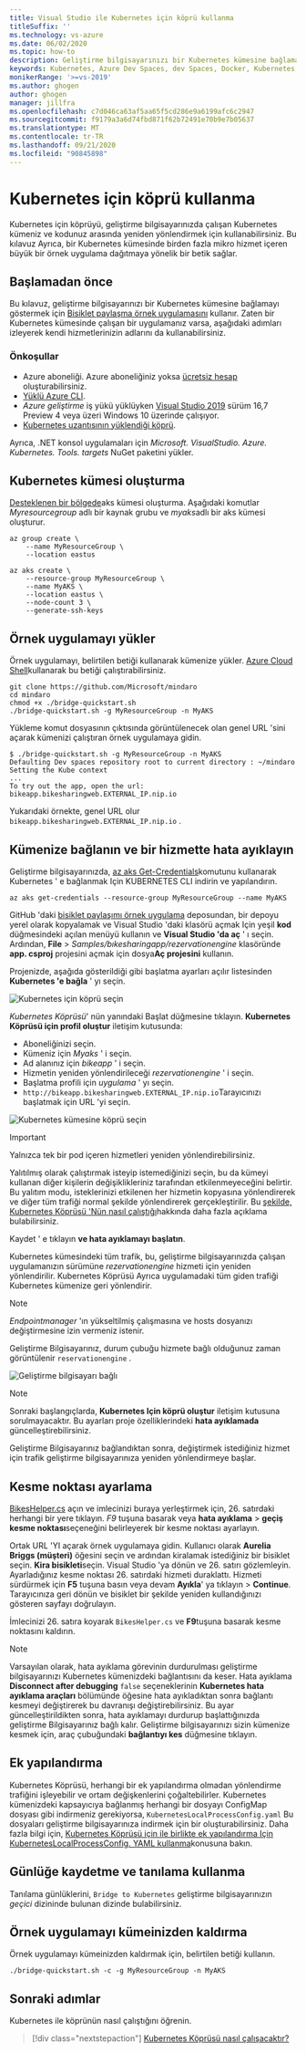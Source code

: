 ```yaml
---
title: Visual Studio ile Kubernetes için köprü kullanma
titleSuffix: ''
ms.technology: vs-azure
ms.date: 06/02/2020
ms.topic: how-to
description: Geliştirme bilgisayarınızı bir Kubernetes kümesine bağlamak için Visual Studio ile Kubernetes için Bridge 'i nasıl kullanacağınızı öğrenin
keywords: Kubernetes, Azure Dev Spaces, dev Spaces, Docker, Kubernetes, Azure, kapsayıcılar için köprü oluşturma
monikerRange: '>=vs-2019'
ms.author: ghogen
author: ghogen
manager: jillfra
ms.openlocfilehash: c7d046ca63af5aa65f5cd286e9a6199afc6c2947
ms.sourcegitcommit: f9179a3a6d74fbd871f62b72491e70b9e7b05637
ms.translationtype: MT
ms.contentlocale: tr-TR
ms.lasthandoff: 09/21/2020
ms.locfileid: "90845898"
---
```

# <a name="use-bridge-to-kubernetes"></a>Kubernetes için köprü kullanma

Kubernetes için köprüyü, geliştirme bilgisayarınızda çalışan Kubernetes kümeniz ve kodunuz arasında yeniden yönlendirmek için kullanabilirsiniz. Bu kılavuz Ayrıca, bir Kubernetes kümesinde birden fazla mikro hizmet içeren büyük bir örnek uygulama dağıtmaya yönelik bir betik sağlar.

## <a name="before-you-begin"></a>Başlamadan önce

Bu kılavuz, geliştirme bilgisayarınızı bir Kubernetes kümesine bağlamayı göstermek için [Bisiklet paylaşma örnek uygulamasını][bike-sharing-github] kullanır. Zaten bir Kubernetes kümesinde çalışan bir uygulamanız varsa, aşağıdaki adımları izleyerek kendi hizmetlerinizin adlarını da kullanabilirsiniz.

### <a name="prerequisites"></a>Önkoşullar

* Azure aboneliği. Azure aboneliğiniz yoksa [ücretsiz hesap](https://azure.microsoft.com/free) oluşturabilirsiniz.
* [Yüklü Azure CLI][azure-cli].
* *Azure geliştirme* iş yükü yüklüyken [Visual Studio 2019][visual-studio] sürüm 16,7 Preview 4 veya üzeri Windows 10 üzerinde çalışıyor.
* [Kubernetes uzantısının yüklendiği köprü][btk-extension].

Ayrıca, .NET konsol uygulamaları için *Microsoft. VisualStudio. Azure. Kubernetes. Tools. targets* NuGet paketini yükler.

## <a name="create-a-kubernetes-cluster"></a>Kubernetes kümesi oluşturma

[Desteklenen bir bölgede][supported-regions]aks kümesi oluşturma. Aşağıdaki komutlar *Myresourcegroup* adlı bir kaynak grubu ve *myaks*adlı bir aks kümesi oluşturur.

```azurecli-interactive
az group create \
    --name MyResourceGroup \
    --location eastus

az aks create \
    --resource-group MyResourceGroup \
    --name MyAKS \
    --location eastus \
    --node-count 3 \
    --generate-ssh-keys
```

## <a name="install-the-sample-application"></a>Örnek uygulamayı yükler

Örnek uygulamayı, belirtilen betiği kullanarak kümenize yükler. [Azure Cloud Shell][azure-cloud-shell]kullanarak bu betiği çalıştırabilirsiniz.

```azurecli-interactive
git clone https://github.com/Microsoft/mindaro
cd mindaro
chmod +x ./bridge-quickstart.sh
./bridge-quickstart.sh -g MyResourceGroup -n MyAKS
```

Yükleme komut dosyasının çıktısında görüntülenecek olan genel URL 'sini açarak kümenizi çalıştıran örnek uygulamaya gidin.

```console
$ ./bridge-quickstart.sh -g MyResourceGroup -n MyAKS
Defaulting Dev spaces repository root to current directory : ~/mindaro
Setting the Kube context
...
To try out the app, open the url:
bikeapp.bikesharingweb.EXTERNAL_IP.nip.io
```

Yukarıdaki örnekte, genel URL olur `bikeapp.bikesharingweb.EXTERNAL_IP.nip.io` .

## <a name="connect-to-your-cluster-and-debug-a-service"></a>Kümenize bağlanın ve bir hizmette hata ayıklayın

Geliştirme bilgisayarınızda, [az aks Get-Credentials][az-aks-get-credentials]komutunu kullanarak Kubernetes ' e bağlanmak Için KUBERNETES CLI indirin ve yapılandırın.

```azurecli
az aks get-credentials --resource-group MyResourceGroup --name MyAKS
```

GitHub 'daki [bisiklet paylaşımı örnek uygulama][bike-sharing-github] deposundan, bir depoyu yerel olarak kopyalamak ve Visual Studio 'daki klasörü açmak Için yeşil **kod** düğmesindeki açılan menüyü kullanın ve **Visual Studio 'da aç** ' ı seçin. Ardından, **File**  >  *Samples/bıkesharingapp/rezervationengine* klasöründe **app. csproj** projesini açmak için dosya**Aç projesini** kullanın.

Projenizde, aşağıda gösterildiği gibi başlatma ayarları açılır listesinden **Kubernetes 'e bağla** ' yı seçin.

![Kubernetes için köprü seçin](media/bridge-to-kubernetes/choose-bridge-to-kubernetes.png)

*Kubernetes Köprüsü*' nün yanındaki Başlat düğmesine tıklayın. **Kubernetes Köprüsü için profil oluştur** iletişim kutusunda:

* Aboneliğinizi seçin.
* Kümeniz için *Myaks* ' i seçin.
* Ad alanınız için *bikeapp* ' i seçin.
* Hizmetin yeniden yönlendirileceği *rezervationengine* ' i seçin.
* Başlatma profili için *uygulama* ' yı seçin.
* `http://bikeapp.bikesharingweb.EXTERNAL_IP.nip.io`Tarayıcınızı başlatmak için URL 'yi seçin.

![Kubernetes kümesine köprü seçin](media/bridge-to-kubernetes/choose-bridge-cluster2.png)

> [!IMPORTANT]
> Yalnızca tek bir pod içeren hizmetleri yeniden yönlendirebilirsiniz.

Yalıtılmış olarak çalıştırmak isteyip istemediğinizi seçin, bu da kümeyi kullanan diğer kişilerin değişiklikleriniz tarafından etkilenmeyeceğini belirtir. Bu yalıtım modu, isteklerinizi etkilenen her hizmetin kopyasına yönlendirerek ve diğer tüm trafiği normal şekilde yönlendirerek gerçekleştirilir. Bu [şekilde, Kubernetes Köprüsü 'Nün nasıl çalıştığı][btk-overview-routing]hakkında daha fazla açıklama bulabilirsiniz.

Kaydet ' e tıklayın **ve hata ayıklamayı başlatın**.

Kubernetes kümesindeki tüm trafik, bu, geliştirme bilgisayarınızda çalışan uygulamanızın sürümüne *rezervationengine* hizmeti için yeniden yönlendirilir. Kubernetes Köprüsü Ayrıca uygulamadaki tüm giden trafiği Kubernetes kümenize geri yönlendirir.

> [!NOTE]
> *Endpointmanager* 'ın yükseltilmiş çalışmasına ve hosts dosyanızı değiştirmesine izin vermeniz istenir.

Geliştirme Bilgisayarınız, durum çubuğu hizmete bağlı olduğunuz zaman görüntülenir `reservationengine` .

![Geliştirme bilgisayarı bağlı](media/bridge-to-kubernetes/development-computer-connected.png)

> [!NOTE]
> Sonraki başlangıçlarda, **Kubernetes Için köprü oluştur** iletişim kutusuna sorulmayacaktır. Bu ayarları proje özelliklerindeki **hata ayıklamada** güncelleştirebilirsiniz.

Geliştirme Bilgisayarınız bağlandıktan sonra, değiştirmek istediğiniz hizmet için trafik geliştirme bilgisayarınıza yeniden yönlendirmeye başlar.

## <a name="set-a-break-point"></a>Kesme noktası ayarlama

[BikesHelper.cs][bikeshelper-cs-breakpoint] açın ve imlecinizi buraya yerleştirmek için, 26. satırdaki herhangi bir yere tıklayın. *F9* tuşuna basarak veya **hata ayıklama**  >  **geçiş kesme noktası**seçeneğini belirleyerek bir kesme noktası ayarlayın.

Ortak URL 'YI açarak örnek uygulamaya gidin. Kullanıcı olarak **Aurelia Briggs (müşteri)** öğesini seçin ve ardından kiralamak istediğiniz bir bisiklet seçin. **Kira bisikleti**seçin. Visual Studio 'ya dönün ve 26. satırı gözlemleyin. Ayarladığınız kesme noktası 26. satırdaki hizmeti duraklattı. Hizmeti sürdürmek için **F5** tuşuna basın veya devam **Ayıkla**' ya tıklayın  >  **Continue**. Tarayıcınıza geri dönün ve bisiklet bir şekilde yeniden kullandığınızı gösteren sayfayı doğrulayın.

İmlecinizi 26. satıra koyarak `BikesHelper.cs` ve **F9**tuşuna basarak kesme noktasını kaldırın.

> [!NOTE]
> Varsayılan olarak, hata ayıklama görevinin durdurulması geliştirme bilgisayarınızı Kubernetes kümenizdeki bağlantısını da keser. Hata ayıklama **Disconnect after debugging** `false` seçeneklerinin **Kubernetes hata ayıklama araçları** bölümünde öğesine hata ayıkladıktan sonra bağlantı kesmeyi değiştirerek bu davranışı değiştirebilirsiniz. Bu ayar güncelleştirildikten sonra, hata ayıklamayı durdurup başlattığınızda geliştirme Bilgisayarınız bağlı kalır. Geliştirme bilgisayarınızı sizin kümenize kesmek için, araç çubuğundaki **bağlantıyı kes** düğmesine tıklayın.

## <a name="additional-configuration"></a>Ek yapılandırma

Kubernetes Köprüsü, herhangi bir ek yapılandırma olmadan yönlendirme trafiğini işleyebilir ve ortam değişkenlerini çoğaltebilirler. Kubernetes kümenizdeki kapsayıcıya bağlanmış herhangi bir dosyayı ConfigMap dosyası gibi indirmeniz gerekiyorsa, `KubernetesLocalProcessConfig.yaml` Bu dosyaları geliştirme bilgisayarınıza indirmek için bir oluşturabilirsiniz. Daha fazla bilgi için, [Kubernetes Köprüsü için ile birlikte ek yapılandırma Için KubernetesLocalProcessConfig. YAML kullanma][kubernetesLocalProcessConfig-yaml]konusuna bakın.

## <a name="using-logging-and-diagnostics"></a>Günlüğe kaydetme ve tanılama kullanma

Tanılama günlüklerini, `Bridge to Kubernetes` geliştirme bilgisayarınızın *geçici* dizininde bulunan dizinde bulabilirsiniz. 

## <a name="remove-the-sample-application-from-your-cluster"></a>Örnek uygulamayı kümeinizden kaldırma

Örnek uygulamayı kümeinizden kaldırmak için, belirtilen betiği kullanın.

```azurecli-interactive
./bridge-quickstart.sh -c -g MyResourceGroup -n MyAKS
```

## <a name="next-steps"></a>Sonraki adımlar

Kubernetes ile köprünün nasıl çalıştığını öğrenin.

> [!div class="nextstepaction"]
> [Kubernetes Köprüsü nasıl çalışacaktır?](overview-bridge-to-kubernetes.md)

[azds-cli]: /azure/dev-spaces/how-to/install-dev-spaces#install-the-client-side-tools
[azds-vs-code]: https://marketplace.visualstudio.com/items?itemName=azuredevspaces.azds
[azure-cli]: /cli/azure/install-azure-cli?view=azure-cli-lates&preserve-view=true
[azure-cloud-shell]: /azure/cloud-shell/w.md
[az-aks-get-credentials]: /cli/azure/aks?view=azure-cli-latest&preserve-view=true#az-aks-get-credentials
[az-aks-vs-code]: https://marketplace.visualstudio.com/items?itemName=ms-kubernetes-tools.vscode-aks-tools
[bike-sharing-github]: https://github.com/Microsoft/mindaro
[preview-terms]: https://azure.microsoft.com/support/legal/preview-supplemental-terms/
[bikeshelper-cs-breakpoint]: https://github.com/Microsoft/mindaro/blob/master/samples/BikeSharingApp/ReservationEngine/BikesHelper.cs#L26
[supported-regions]: https://azure.microsoft.com/global-infrastructure/services/?products=kubernetes-service
[troubleshooting]: /azure/dev-spaces/troubleshooting#fail-to-restore-original-configuration-of-deployment-on-cluster
[visual-studio]: https://www.visualstudio.com/vs/
[btk-extension]: https://marketplace.visualstudio.com/items?itemName=ms-azuretools.mindaro
[kubernetesLocalProcessConfig-yaml]: configure-bridge-to-kubernetes.md
[btk-overview-routing]: overview-bridge-to-kubernetes.md#using-routing-capabilities-for-developing-in-isolation